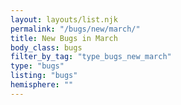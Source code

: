 ```yaml
---
layout: layouts/list.njk
permalink: "/bugs/new/march/"
title: New Bugs in March
body_class: bugs
filter_by_tag: "type_bugs_new_march"
type: "bugs"
listing: "bugs"
hemisphere: ""
---
```

